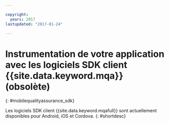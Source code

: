 ```yaml
---

copyright:
  years: 2017
lastupdated: "2017-01-24"

---
```


# Instrumentation de votre application avec les logiciels SDK client {{site.data.keyword.mqa}} (obsolète)
{: #mobilequalityassurance_sdk}

Les logiciels SDK client {{site.data.keyword.mqafull}} sont actuellement disponibles pour Android, iOS et Cordova.
{: #shortdesc}



